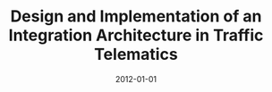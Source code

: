 ---
abstract: ''
authors:
- Florian Fest
date: '2012-01-01'
featured: false
links:
- name: Publik
  url: https://publik.tuwien.ac.at/showentry.php?ID=215639&lang=1
publication_types:
- '7'
publishDate: '2012-01-01'
title: Design and Implementation of an Integration Architecture in Traffic Telematics
url_pdf: ''
---